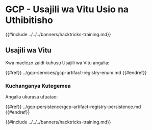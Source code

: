 # GCP - Usajili wa Vitu Usio na Uthibitisho

{{#include ../../../banners/hacktricks-training.md}}

## Usajili wa Vitu

Kwa maelezo zaidi kuhusu Usajili wa Vitu angalia:

{{#ref}}
../gcp-services/gcp-artifact-registry-enum.md
{{#endref}}

### Kuchanganya Kutegemea

Angalia ukurasa ufuatao:

{{#ref}}
../gcp-persistence/gcp-artifact-registry-persistence.md
{{#endref}}

{{#include ../../../banners/hacktricks-training.md}}
